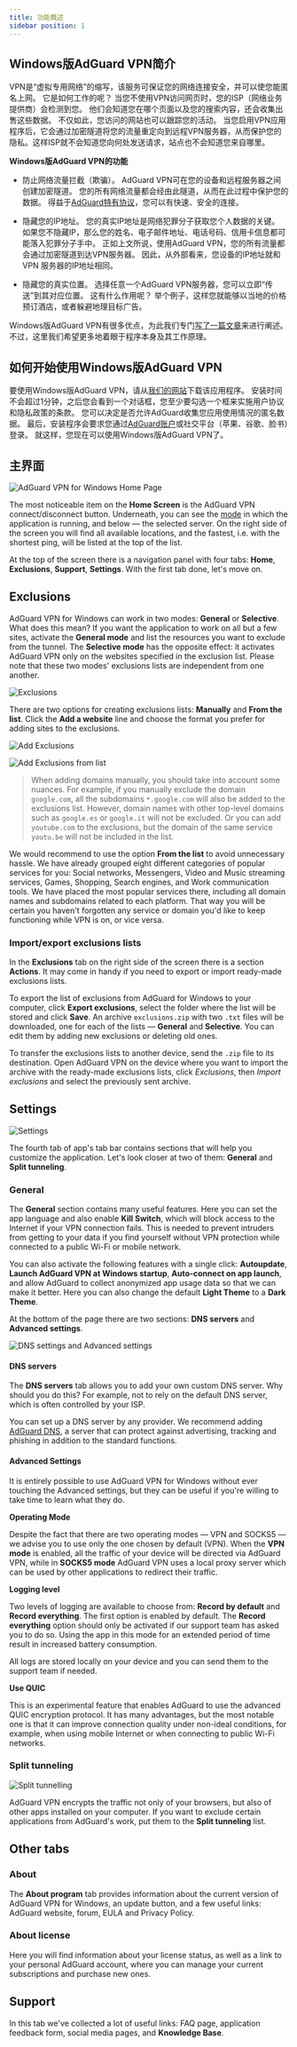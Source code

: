 ```yaml
---
title: 功能概述
sidebar position: 1
---
```


## Windows版AdGuard VPN简介

VPN是“虚拟专用网络”的缩写，该服务可保证您的网络连接安全，并可以使您能匿名上网。 它是如何工作的呢？ 当您不使用VPN访问网页时，您的ISP（网络业务提供商）会检测到您。 他们会知道您在哪个页面以及您的搜索内容，还会收集出售这些数据。 不仅如此，您访问的网站也可以跟踪您的活动。 当您启用VPN应用程序后，它会通过加密隧道将您的流量重定向到远程VPN服务器，从而保护您的隐私。这样ISP就不会知道您向何处发送请求，站点也不会知道您来自哪里。

**Windows版AdGuard VPN的功能**

* 防止网络流量拦截（欺骗）。 AdGuard VPN可在您的设备和远程服务器之间创建加密隧道。 您的所有网络流量都会经由此隧道，从而在此过程中保护您的数据。 得益于[AdGuard特有协议](/general/adguard-vpn-protocol.mdx)，您可以有快速、安全的连接。

* 隐藏您的IP地址。 您的真实IP地址是网络犯罪分子获取您个人数据的关键。 如果您不隐藏IP，那么您的姓名、电子邮件地址、电话号码、信用卡信息都可能落入犯罪分子手中。 正如上文所说，使用AdGuard VPN，您的所有流量都会通过加密隧道到达VPN服务器。 因此，从外部看来，您设备的IP地址就和VPN 服务器的IP地址相同。

* 隐藏您的真实位置。 选择任意一个AdGuard VPN服务器，您可以立即“传送”到其对应位置。 这有什么作用呢？ 举个例子，这样您就能够以当地的价格预订酒店，或者躲避地理目标广告。

Windows版AdGuard VPN有很多优点，为此我们专门[写了一篇文章](/general/why-adguard-vpn.md)来进行阐述。 不过，这里我们希望更多地着眼于程序本身及其工作原理。

## 如何开始使用Windows版AdGuard VPN

要使用Windows版AdGuard VPN，请从[我们的网站](https://adguard-vpn.com/en/welcome.html)下载该应用程序。 安装时间不会超过1分钟，之后您会看到一个对话框，您至少要勾选一个框来实施用户协议和隐私政策的条款。 您可以决定是否允许AdGuard收集您应用使用情况的匿名数据。 最后，安装程序会要求您通过[AdGuard账户](https://auth.adguard.com/login.html)或社交平台（苹果、谷歌、脸书）登录。 就这样，您现在可以使用Windows版AdGuard VPN了。


## 主界面

![AdGuard VPN for Windows Home Page](https://cdn.adguard.com/content/kb/VPN/windows/main_en.png)

The most noticeable item on the **Home Screen** is the AdGuard VPN connect/disconnect button. Underneath, you can see the [mode](#exclusions) in which the application is running, and below — the selected server. On the right side of the screen you will find all available locations, and the fastest, i.e. with the shortest ping, will be listed at the top of the list.

At the top of the screen there is a navigation panel with four tabs: **Home**, **Exclusions**, **Support**, **Settings**. With the first tab done, let's move on.


## Exclusions

AdGuard VPN for Windows can work in two modes: **General** or **Selective**. What does this mean? If you want the application to work on all but a few sites, activate the **General mode** and list the resources you want to exclude from the tunnel. The **Selective mode** has the opposite effect: it activates AdGuard VPN only on the websites specified in the exclusion list. Please note that these two modes' exclusions lists are independent from one another.

![Exclusions](https://cdn.adguard.com/content/kb/VPN/windows/exclusions_en.png)

There are two options for creating exclusions lists: **Manually** and **From the list**. Click the **Add a website** line and choose the format you prefer for adding sites to the exclusions.

![Add Exclusions](https://cdn.adguard.com/content/kb/VPN/windows/exclusions_add_en.png)

![Add Exclusions from list](https://cdn.adguard.com/content/kb/VPN/windows/exclusions_from_list_en.png)

> When adding domains manually, you should take into account some nuances. For example, if you manually exclude the domain `google.com`, all the subdomains `*.google.com` will also be added to the exclusions list. However, domain names with other top-level domains such as `google.es` or `google.it` will not be excluded. Or you can add `youtube.com` to the exclusions, but the domain of the same service `youtu.be` will not be included in the list.

We would recommend to use the option **From the list** to avoid unnecessary hassle. We have already grouped eight different categories of popular services for you: Social networks, Messengers, Video and Music streaming services, Games, Shopping, Search engines, and Work communication tools. We have placed the most popular services there, including all domain names and subdomains related to each platform. That way you will be certain you haven't forgotten any service or domain you'd like to keep functioning while VPN is on, or vice versa.

### Import/export exclusions lists

In the **Exclusions** tab on the right side of the screen there is a section **Actions**. It may come in handy if you need to export or import ready-made exclusions lists.

To export the list of exclusions from AdGuard for Windows to your computer, click **Export exclusions**, select the folder where the list will be stored and click **Save**. An archive `exclusions.zip` with two `.txt` files will be downloaded, one for each of the lists — **General** and **Selective**. You can edit them by adding new exclusions or deleting old ones.

To transfer the exclusions lists to another device, send the `.zip` file to its destination. Open AdGuard VPN on the device where you want to import the archive with the ready-made exclusions lists, click *Exclusions*, then *Import exclusions* and select the previously sent archive.

## Settings

![Settings](https://cdn.adguard.com/content/kb/VPN/windows/settings_en.png)

The fourth tab of app's tab bar contains sections that will help you customize the application. Let's look closer at two of them: **General** and **Split tunneling**.


### General

The **General** section contains many useful features. Here you can set the app language and also enable **Kill Switch**, which will block access to the Internet if your VPN connection fails. This is needed to prevent intruders from getting to your data if you find yourself without VPN protection while connected to a public Wi-Fi or mobile network.

You can also activate the following features with a single click: **Autoupdate**, **Launch AdGuard VPN at Windows startup**, **Auto-connect on app launch**, and allow AdGuard to collect anonymized app usage data so that we can make it better. Here you can also change the default **Light Theme** to a **Dark Theme**.

At the bottom of the page there are two sections: **DNS servers** and **Advanced settings**.

![DNS settings and Advanced settings](https://cdn.adguard.com/content/kb/VPN/windows/settings_dns_and_advanced_en.png)

#### DNS servers

The **DNS servers** tab allows you to add your own custom DNS server. Why should you do this? For example, not to rely on the default DNS server, which is often controlled by your ISP.

You can set up a DNS server by any provider. We recommend adding [AdGuard DNS](https://kb.adguard.com/en/general/dns-providers#adguard-dns), a server that can protect against advertising, tracking and phishing in addition to the standard functions.

#### Advanced Settings

It is entirely possible to use AdGuard VPN for Windows without ever touching the Advanced settings, but they can be useful if you're willing to take time to learn what they do.

**Operating Mode**

Despite the fact that there are two operating modes — VPN and SOCKS5 — we advise you to use only the one chosen by default (VPN). When the **VPN mode** is enabled, all the traffic of your device will be directed via AdGuard VPN, while in **SOCKS5 mode** AdGuard VPN uses a local proxy server which can be used by other applications to redirect their traffic.

**Logging level**

Two levels of logging are available to choose from: **Record by default** and **Record everything**. The first option is enabled by default. The **Record everything** option should only be activated if our support team has asked you to do so. Using the app in this mode for an extended period of time result in increased battery consumption.

All logs are stored locally on your device and you can send them to the support team if needed.

**Use QUIC**

This is an experimental feature that enables AdGuard to use the advanced QUIC encryption protocol. It has many advantages, but the most notable one is that it can improve connection quality under non-ideal conditions, for example, when using mobile Internet or when connecting to public Wi-Fi networks.


### Split tunneling

![Split tunnelling](https://cdn.adguard.com/content/kb/VPN/windows/split_tunneling_en.png)

AdGuard VPN encrypts the traffic not only of your browsers, but also of other apps installed on your computer. If you want to exclude certain applications from AdGuard's work, put them to the **Split tunneling** list.

## Other tabs

### About

The **About program** tab provides information about the current version of AdGuard VPN for Windows, an update button, and a few useful links: AdGuard website, forum, EULA and Privacy Policy.

### About license

Here you will find information about your license status, as well as a link to your personal AdGuard account, where you can manage your current subscriptions and purchase new ones.

## Support

In this tab we've collected a lot of useful links: FAQ page, application feedback form, social media pages, and **Knowledge Base**.